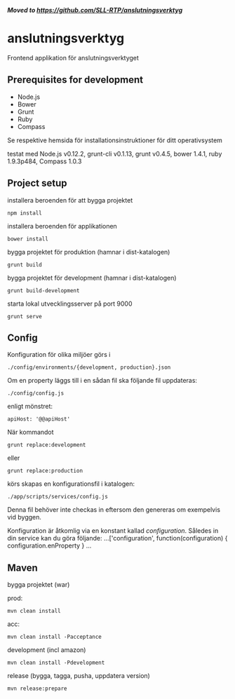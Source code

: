 **_Moved to https://github.com/SLL-RTP/anslutningsverktyg_**

anslutningsverktyg
==================

Frontend applikation för anslutningsverktyget

## Prerequisites for development
* Node.js
* Bower
* Grunt
* Ruby
* Compass

Se respektive hemsida för installationsinstruktioner för ditt operativsystem

testat med Node.js v0.12.2, grunt-cli v0.1.13, grunt v0.4.5, bower 1.4.1, ruby 1.9.3p484, Compass 1.0.3

## Project setup
installera beroenden för att bygga projektet

    npm install

installera beroenden för applikationen

    bower install
    
bygga projektet för produktion (hamnar i dist-katalogen)

    grunt build
    
bygga projektet för development (hamnar i dist-katalogen)

    grunt build-development
    
starta lokal utvecklingsserver på port 9000

    grunt serve


## Config
Konfiguration för olika miljöer görs i

	./config/environments/{development, production}.json

Om en property läggs till i en sådan fil ska följande fil uppdateras:

	./config/config.js
	
enligt mönstret:

	apiHost: '@@apiHost'
	
När kommandot

	grunt replace:development
	
eller

	grunt replace:production
	
körs skapas en konfigurationsfil i katalogen:

	./app/scripts/services/config.js
	
Denna fil behöver inte checkas in eftersom den genereras om exempelvis vid byggen.

Konfiguration är åtkomlig via en konstant kallad *configuration*.
Således in din service kan du göra följande:
	...['configuration', function(configuration) {
		configuration.enProperty
	}
	...

## Maven

bygga projektet (war)

prod:

    mvn clean install

acc:

    mvn clean install -Pacceptance

development (incl amazon)

    mvn clean install -Pdevelopment

release (bygga, tagga, pusha, uppdatera version)

    mvn release:prepare
